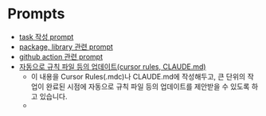 # Prompts

- [task 작성 prompt](./task.md)
- [package, library 관련 prompt](./packages.md)
- [github action 관련 prompt](./github-action.md)
- [자동으로 규칙 파일 등의 업데이트(cursor rules, CLAUDE.md)](./cursor-rule-or-claude.md)
  - 이 내용을 Cursor Rules(.mdc)나 CLAUDE.md에 작성해두고, 큰 단위의 작업이 완료된 시점에 자동으로 규칙 파일 등의 업데이트를 제안받을 수 있도록 하고 있습니다.
  -

